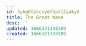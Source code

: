 ```yaml
---
id: 3yhg6tzccoyefbpz12yaky6
title: The Great Wave
desc: ''
updated: 1666321308109
created: 1666321308109
---
```

